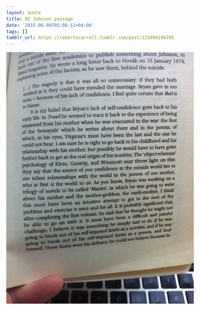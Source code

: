 ```yaml
---
layout: quote
title: BS Johnson passage
date: '2015-06-09T05:08:11+04:00'
tags: []
tumblr_url: https://robertocarroll.tumblr.com/post/121094246705
---
```

<img src="/images/quotes/tumblr_npo6pnPd5I1u0ytjpo1_1280.jpg"/>
